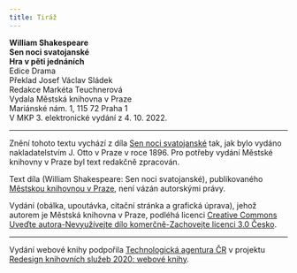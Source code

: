 ```yaml
---
title: Tiráž
---
```


**William Shakespeare    
Sen noci svatojanské**  
**Hra v pěti jednáních**  
Edice Drama  
Překlad Josef Václav Sládek  
Redakce Markéta Teuchnerová  
Vydala Městská knihovna v Praze  
Mariánské nám. 1, 115 72 Praha 1  
V MKP 3. elektronické vydání z 4. 10. 2022.

***

Znění tohoto textu vychází z díla [Sen noci svatojanské](https://aleph.nkp.cz/F/?func=direct&doc_number=001182061&local_base=CNB) tak, jak bylo vydáno nakladatelstvím J. Otto v Praze v roce 1896. Pro potřeby vydání Městské knihovny v Praze byl text redakčně zpracován.

Text díla (William Shakespeare: Sen noci svatojanské), publikovaného [Městskou knihovnou v Praze](https://www.mlp.cz/cz/), není vázán autorskými právy.

Vydání (obálka, upoutávka, citační stránka a grafická úprava), jehož autorem je Městská knihovna v Praze, podléhá licenci [Creative Commons Uveďte autora-Nevyužívejte dílo komerčně-Zachovejte licenci 3.0 Česko](https://creativecommons.org/licenses/by-nc-sa/3.0/cz/).


***

Vydání webové knihy podpořila [Technologická agentura ČR](https://www.tacr.cz/) v projektu [Redesign knihovních služeb 2020: webové knihy](https://starfos.tacr.cz/cs/project/TL04000391).